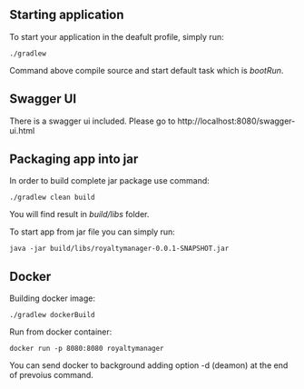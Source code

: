 ## Starting application

To start your application in the deafult profile, simply run:

    ./gradlew
    
Command above compile source and start default task which is *bootRun*.    
    
## Swagger UI

There is a swagger ui included. Please go to http://localhost:8080/swagger-ui.html

## Packaging app into jar

In order to build complete jar package use command:

	./gradlew clean build
	
You will find result in *build/libs* folder.

To start app from jar file you can simply run:

	java -jar build/libs/royaltymanager-0.0.1-SNAPSHOT.jar	

## Docker
 
 Building docker image:
 
 	./gradlew dockerBuild

Run from docker container:

	docker run -p 8080:8080 royaltymanager

You can send docker to background adding option -d (deamon) at the end of prevoius command.